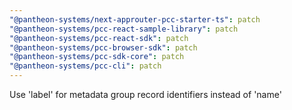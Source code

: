 ```yaml
---
"@pantheon-systems/next-approuter-pcc-starter-ts": patch
"@pantheon-systems/pcc-react-sample-library": patch
"@pantheon-systems/pcc-react-sdk": patch
"@pantheon-systems/pcc-browser-sdk": patch
"@pantheon-systems/pcc-sdk-core": patch
"@pantheon-systems/pcc-cli": patch
---
```


Use 'label' for metadata group record identifiers instead of 'name'
